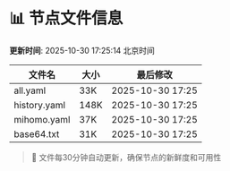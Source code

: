 # 📊 节点文件信息

**更新时间**: 2025-10-30 17:25:14 北京时间

| 文件名 | 大小 | 最后修改 |
|--------|------|----------|
| all.yaml | 33K | 2025-10-30 17:25 |
| history.yaml | 148K | 2025-10-30 17:25 |
| mihomo.yaml | 37K | 2025-10-30 17:25 |
| base64.txt | 31K | 2025-10-30 17:25 |

> 🔄 文件每30分钟自动更新，确保节点的新鲜度和可用性
